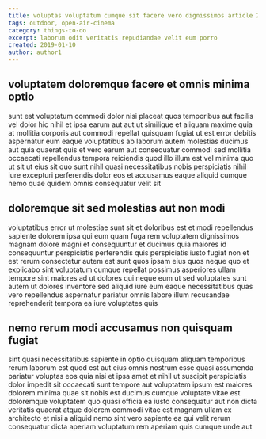 ```yaml
---
title: voluptas voluptatum cumque sit facere vero dignissimos article 2119
tags: outdoor, open-air-cinema
category: things-to-do
excerpt: laborum odit veritatis repudiandae velit eum porro
created: 2019-01-10
author: author1
---
```


## voluptatem doloremque facere et omnis minima optio

sunt est voluptatum commodi dolor nisi placeat quos temporibus aut facilis vel dolor hic nihil et ipsa earum aut aut ut similique et aliquam maxime quia at mollitia corporis aut commodi repellat quisquam fugiat ut est error debitis aspernatur eum eaque voluptatibus ab laborum autem molestias ducimus aut quia quaerat quis et vero earum aut consequatur commodi sed mollitia occaecati repellendus tempora reiciendis quod illo illum est vel minima quo ut sit ut eius sit quo sunt nihil quasi necessitatibus nobis perspiciatis nihil iure excepturi perferendis dolor eos et accusamus eaque aliquid cumque nemo quae quidem omnis consequatur velit sit

## doloremque sit sed molestias aut non modi

voluptatibus error ut molestiae sunt sit et doloribus est et modi repellendus sapiente dolorem ipsa qui eum quam fuga rem voluptatem dignissimos magnam dolore magni et consequuntur et ducimus quia maiores id consequuntur perspiciatis perferendis quis perspiciatis iusto fugiat non et est rerum consectetur autem est sunt quos ipsam eius quos neque quo et explicabo sint voluptatum cumque repellat possimus asperiores ullam tempore sint maiores ad ut dolores qui neque eum ut sed voluptates sunt autem ut dolores inventore sed aliquid iure eum eaque necessitatibus quas vero repellendus aspernatur pariatur omnis labore illum recusandae reprehenderit tempora ea iure voluptates quis

## nemo rerum modi accusamus non quisquam fugiat

sint quasi necessitatibus sapiente in optio quisquam aliquam temporibus rerum laborum est quod est aut eius omnis nostrum esse quasi assumenda pariatur voluptas eos quia nisi et ipsa amet et nihil ut suscipit perspiciatis dolor impedit sit occaecati sunt tempore aut voluptatem ipsum est maiores dolorem minima quae sit nobis est ducimus cumque voluptate vitae est doloremque voluptatem quo quasi officia ea iusto consequatur aut non dicta veritatis quaerat atque dolorem commodi vitae est magnam ullam ex architecto et nisi a aliquid nemo sint vero sapiente ea qui velit rerum consequatur dicta aperiam voluptatum rem aperiam quis cumque unde aut
